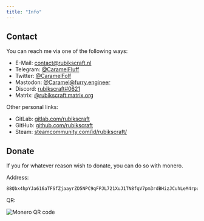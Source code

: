 ```yaml
---
title: "Info"
---
```


## Contact

You can reach me via one of the following ways:

- E-Mail: [contact@rubikscraft.nl](mailto:contact@rubikscraft.nl)
- Telegram: [@CaramelFluff](https://t.me/CaramelFluff)
- Twitter: [@CaramelFolf](https://twitter.com/CaramelFolf)
- Mastodon: [@Caramel@furry.engineer](https://furry.engineer/@Caramel)
- Discord: [rubikscraft#0621](https://discord.com/users/350013809311744001)
- Matrix: [@rubikscraft:matrix.org](https://matrix.to/#/@rubikscraft:matrix.org)

Other personal links:

- GitLab: [gitlab.com/rubikscraft](https://gitlab.com/rubikscraft)
- GitHub: [github.com/rubikscraft](https://github.com/rubikscraft)
- Steam: [steamcommunity.com/id/rubikscraft/](https://steamcommunity.com/id/rubikscraft/)

## Donate

If you for whatever reason wish to donate, you can do so with monero.

Address:

```txt
88Qbx4hpYJa616aTFSfZjaayrZD5NPC9qFPJL721XuJ1TN8fqV7pm3rdBHizJCuhLeM4rpuu6oiL61tXw6vrZeYbPeu4VdJ
```

QR:

![Monero QR code](/image/monero.svg "Scan using your crypto wallet")
